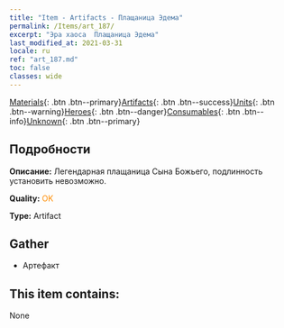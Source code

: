```yaml
---
title: "Item - Artifacts - Плащаница Эдема"
permalink: /Items/art_187/
excerpt: "Эра хаоса  Плащаница Эдема"
last_modified_at: 2021-03-31
locale: ru
ref: "art_187.md"
toc: false
classes: wide
---
```

 [Materials](/ru/Items/){: .btn .btn--primary}[Artifacts](/ru/Items/Artifacts/){: .btn .btn--success}[Units](/ru/Items/Units/){: .btn .btn--warning}[Heroes](/ru/Items/Heroes/){: .btn .btn--danger}[Consumables](/ru/Items/Consumables/){: .btn .btn--info}[Unknown](/ru/Items/Unknown/){: .btn .btn--primary}

## Подробности
 **Описание:** Легендарная плащаница Сына Божьего, подлинность установить невозможно.

 **Quality:** <span style="color: #FF8C00">OK</span>

 **Type:** Artifact

## Gather

*    Артефакт 

## This item contains:

  None

